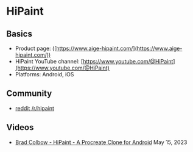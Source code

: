 # HiPaint

## Basics

* Product page: ([https://www.aige-hipaint.com/](https://www.aige-hipaint.com/))
* HiPaint YouTube channel: [https://www.youtube.com/@HiPaint](https://www.youtube.com/@HiPaint)
* Platforms: Android, iOS

## Community

* [reddit /r/hipaint](https://www.reddit.com/r/HiPaint/)&#x20;

## Videos

* [Brad Colbow - HiPaint - A Procreate Clone for Android](https://youtu.be/PeIJGLkwLKU) May 15, 2023
